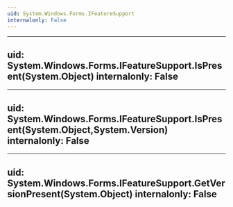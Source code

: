 ```yaml
---
uid: System.Windows.Forms.IFeatureSupport
internalonly: False
---
```


---
uid: System.Windows.Forms.IFeatureSupport.IsPresent(System.Object)
internalonly: False
---

---
uid: System.Windows.Forms.IFeatureSupport.IsPresent(System.Object,System.Version)
internalonly: False
---

---
uid: System.Windows.Forms.IFeatureSupport.GetVersionPresent(System.Object)
internalonly: False
---
